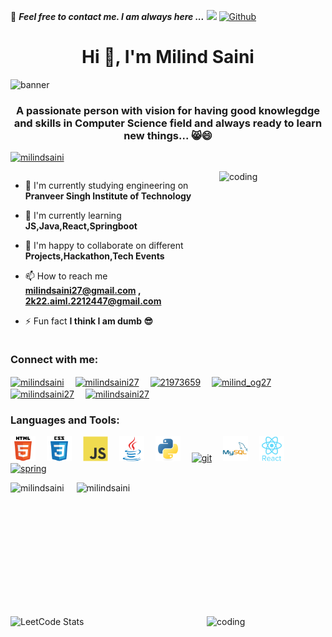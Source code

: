 📝 ***Feel free to contact me. I am always here ...*** <img src="https://media.giphy.com/media/WUlplcMpOCEmTGBtBW/giphy.gif" width="30">  [![Github](https://img.shields.io/github/followers/milindsaini?label=Follow%20Me&style=social)](https://github.com/milindsaini)
<h1 align="center">Hi 👋, I'm Milind Saini</h1>

![banner](https://github.com/user-attachments/assets/222c29b3-8227-40f7-921a-fdc6c54efab0)

<h3 align="center">A passionate person with vision for having good knowlegdge and skills in Computer Science field and always ready to learn new things... 😸😄</h3>


<p align="left"> <a href="https://github.com/ryo-ma/github-profile-trophy"><img src="https://github-profile-trophy.vercel.app/?username=milindsaini" alt="milindsaini" /></a> </p>

<div style="display: flex; align-items: flex-start;">
  <div style="flex: 1; padding-right: 20px;">

- 🔭 I'm currently studying engineering on **Pranveer Singh Institute of Technology**
- 🌱 I'm currently learning **JS,Java,React,Springboot**
- 👯 I'm happy to collaborate on different **Projects,Hackathon,Tech Events**
- 📫 How to reach me **milindsaini27@gmail.com , 2k22.aiml.2212447@gmail.com**
- ⚡ Fun fact **I think I am dumb 😎**

  </div>
   <img align="right" alt="coding" width="170px" src="https://i.giphy.com/media/v1.Y2lkPTc5MGI3NjExeHZqOTMwZ2Y3OTBsY2w0emp3aGt3dTI2MTB1MHZxb2l1azE5enpwdiZlcD12MV9pbnRlcm5hbF9naWZfYnlfaWQmY3Q9Zw/ti2m3fHHLYuj5oGlfi/giphy.gif">
</div>

<h3 align="left">Connect with me:</h3>
<p align="left">
<a href="https://dev.to/milindsaini" target="blank"><img align="center" src="https://raw.githubusercontent.com/rahuldkjain/github-profile-readme-generator/master/src/images/icons/Social/devto.svg" alt="milindsaini" height="30" width="40" /></a>&ensp;&ensp;
<a href="https://linkedin.com/in/milindsaini27" target="blank"><img align="center" src="https://raw.githubusercontent.com/rahuldkjain/github-profile-readme-generator/master/src/images/icons/Social/linked-in-alt.svg" alt="milindsaini27" height="30" width="40" /></a>&ensp;&ensp;
<a href="https://stackoverflow.com/users/21973659" target="blank"><img align="center" src="https://raw.githubusercontent.com/rahuldkjain/github-profile-readme-generator/master/src/images/icons/Social/stack-overflow.svg" alt="21973659" height="30" width="40" /></a>&ensp;&ensp;
<a href="https://instagram.com/milind_og27" target="blank"><img align="center" src="https://raw.githubusercontent.com/rahuldkjain/github-profile-readme-generator/master/src/images/icons/Social/instagram.svg" alt="milind_og27" height="30" width="40" /></a>&ensp;&ensp;
<a href="https://www.hackerrank.com/milindsaini27" target="blank"><img align="center" src="https://raw.githubusercontent.com/rahuldkjain/github-profile-readme-generator/master/src/images/icons/Social/hackerrank.svg" alt="milindsaini27" height="30" width="40" /></a>&ensp;&ensp;
<a href="https://www.leetcode.com/milindsaini27" target="blank"><img align="center" src="https://raw.githubusercontent.com/rahuldkjain/github-profile-readme-generator/master/src/images/icons/Social/leet-code.svg" alt="milindsaini27" height="30" width="40" /></a>
</p>

<h3 align="left">Languages and Tools:</h3>
<p align="left">
<a href="https://www.w3.org/html/" target="_blank" rel="noreferrer"> <img src="https://raw.githubusercontent.com/devicons/devicon/master/icons/html5/html5-original-wordmark.svg" alt="html5" width="40" height="40"/></a>&ensp;&ensp;
<a href="https://www.w3schools.com/css/" target="_blank" rel="noreferrer"> <img src="https://raw.githubusercontent.com/devicons/devicon/master/icons/css3/css3-original-wordmark.svg" alt="css3" width="40" height="40"/></a>&ensp;&ensp;
<a href="https://developer.mozilla.org/en-US/docs/Web/JavaScript" target="_blank" rel="noreferrer"> <img src="https://raw.githubusercontent.com/devicons/devicon/master/icons/javascript/javascript-original.svg" alt="javascript" width="40" height="40"/></a>&ensp;&ensp;
<a href="https://www.java.com" target="_blank" rel="noreferrer"> <img src="https://raw.githubusercontent.com/devicons/devicon/master/icons/java/java-original.svg" alt="java" width="40" height="40"/></a>&ensp;&ensp;
<a href="https://www.python.org" target="_blank" rel="noreferrer"> <img src="https://raw.githubusercontent.com/devicons/devicon/master/icons/python/python-original.svg" alt="python" width="40" height="40"/></a>&ensp;&ensp;
<a href="https://git-scm.com/" target="_blank" rel="noreferrer"> <img src="https://www.vectorlogo.zone/logos/git-scm/git-scm-icon.svg" alt="git" width="40" height="40"/></a>&ensp;&ensp;
<a href="https://www.mysql.com/" target="_blank" rel="noreferrer"> <img src="https://raw.githubusercontent.com/devicons/devicon/master/icons/mysql/mysql-original-wordmark.svg" alt="mysql" width="40" height="40"/></a>&ensp;&ensp;
<a href="https://reactjs.org/" target="_blank" rel="noreferrer"> <img src="https://raw.githubusercontent.com/devicons/devicon/master/icons/react/react-original-wordmark.svg" alt="react" width="40" height="40"/></a>&ensp;&ensp;
<a href="https://spring.io/" target="_blank" rel="noreferrer"> <img src="https://www.vectorlogo.zone/logos/springio/springio-icon.svg" alt="spring" width="40" height="40"/></a>
</p>

<p style="display: flex; justify-content: flex-start; align-items: stretch; gap: 20px;">
  <img style="height: 200px; width: auto;" src="https://github-readme-stats.vercel.app/api/top-langs?username=milindsaini&show_icons=true&locale=en&layout=compact" alt="milindsaini" />
  <img style="height: 200px; width: auto;" src="https://github-readme-stats.vercel.app/api?username=milindsaini&show_icons=true&locale=en" alt="milindsaini" />
</p>

<div style="display: flex; align-items: flex-start;">
  <div style="flex: 3; padding-right: 20px;">
    <img src="https://leetcard.jacoblin.cool/milindsaini27?theme=light&font=Noto%20Sans%20Sogdian" alt="LeetCode Stats" style="max-width: 100%; height: auto;" />
  <img align="right" alt="coding" width="170px" src="https://media.giphy.com/media/JIX9t2j0ZTN9S/giphy.gif">
</div>




